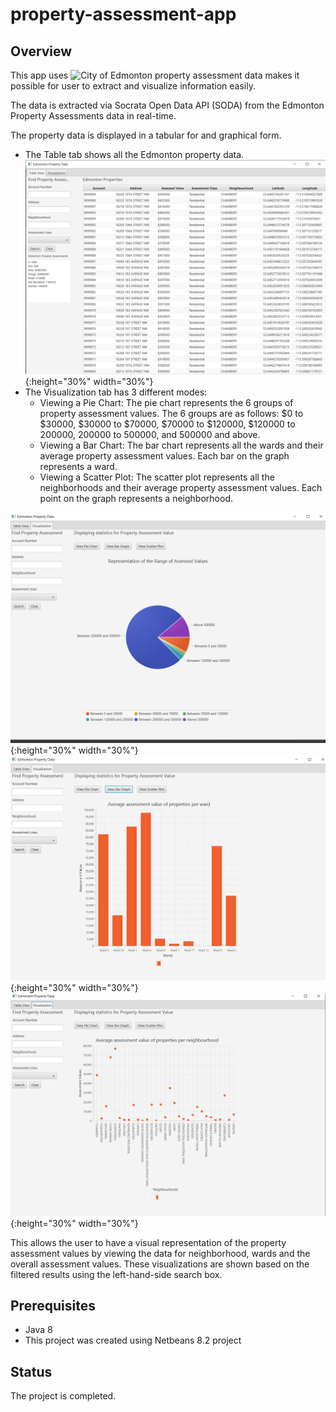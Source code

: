 # property-assessment-app

## Overview
This app uses ![City of Edmonton property assessment data](https://data.edmonton.ca/City-Administration/Property-Assessment-Data-2012-2019-/qi6a-xuwt) makes it possible for user to extract and visualize information easily.

The data is extracted via Socrata Open Data API (SODA) from the Edmonton Property Assessments data in real-time. 

The property data is displayed in a tabular for and graphical form. 
* The Table tab shows all the Edmonton property data. 
![](https://github.com/guptavasu1213/property-assessment-app/blob/master/TableView.png){:height="30%" width="30%"}
* The Visualization tab has 3 different modes:
  * Viewing a Pie Chart: The pie chart represents the 6 groups of property assessment values. The 6 groups are as follows: $0 to $30000, $30000 to $70000, $70000 to $120000, $120000 to 200000, 200000 to 500000, and 500000 and above.
  * Viewing a Bar Chart: The bar chart represents all the wards and their average property assessment values. Each bar on the graph represents a ward.
  * Viewing a Scatter Plot: The scatter plot represents all the neighborhoods and their average property assessment values. Each point on the graph represents a neighborhood.

![](https://github.com/guptavasu1213/property-assessment-app/blob/master/PieChart.png){:height="30%" width="30%"} ![](https://github.com/guptavasu1213/property-assessment-app/blob/master/barGraph.png){:height="30%" width="30%"} ![](https://github.com/guptavasu1213/property-assessment-app/blob/master/ScatterPlot.png){:height="30%" width="30%"} 

This allows the user to have a visual representation of the property assessment values by viewing the data for neighborhood, wards and the overall assessment values.
These visualizations are shown based on the filtered results using the left-hand-side search box.

## Prerequisites
- Java 8
- This project was created using Netbeans 8.2 project

## Status
The project is completed.
